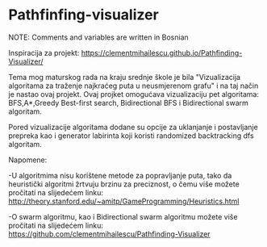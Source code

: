 # Pathfinfing-visualizer

NOTE: Comments and variables are written in Bosnian

Inspiracija za projekt: https://clementmihailescu.github.io/Pathfinding-Visualizer/

Tema mog maturskog rada na kraju srednje škole je bila "Vizualizacija algoritama za traženje najkraćeg puta u neusmjerenom grafu" i na taj način je nastao ovaj projekt.
Ovaj projket omogućava vizualizaciju pet algoritama: BFS,A*,Greedy Best-first search, Bidirectional BFS i Bidirectional swarm algoritam.

Pored vizualizacije algoritama dodane su opcije za uklanjanje i postavljanje prepreka kao i generator labirinta koji koristi randomized backtracking dfs algoritam.

Napomene:

-U algoritmima nisu korištene metode za popravljanje puta, tako da heuristički algoritmi žrtvuju brzinu za preciznost,
 o čemu više možete pročitati na slijedećem linku: http://theory.stanford.edu/~amitp/GameProgramming/Heuristics.html
 
-O swarm algoritmu, kao i Bidirectional swarm algoritmu možete više pročitati na slijedećem linku: https://github.com/clementmihailescu/Pathfinding-Visualizer




